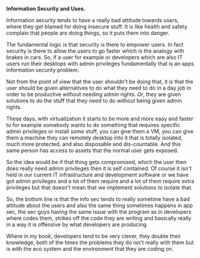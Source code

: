 **Information Security and Uses.**

Information security tends to have a really bad attitude towards users, where they get blamed for doing insecure stuff. It is like health and safety complain that people are doing things, so it puts them into danger.

The fundamental logic is that security is there to empower users. In fact security is there to allow the users to go faster which is the analogy with brakes in cars. So, if a user for example or developers which are also IT users run their desktops with admin privileges fundamentally that is an apps information security problem.

Not from the point of view that the user shouldn't be doing that, it is that the user should be given alternatives to do what they need to do in a day job in order to be productive without needing admin rights. Or, they are given solutions to do the stuff that they need to do without being given admin rights.

These days, with virtualization it starts to be more and more easy and faster to for example somebody wants to do something that requires specific admin privileges or install some stuff, you can give them a VM, you can give them a machine they can remotely desktop into it that is totally isolated, much more protected, and also disposable and dis-countable. And this same person has access to assets that the normal user gets exposed.

So the idea would be if that thing gets compromised, which the user then does really need admin privileges then it is self contained. Of course it isn't held in our current IT infrastructure and development software or we have got admin privileges and a lot of them require and a lot of them require extra privileges but that doesn't mean that we implement solutions to isolate that.

So, the bottom line is that the info sec tends to really sometime have a bad attitude about the users and also the same thing sometimes happens in app sec, the sec guys having the same issue with the program as in developers where codes them, strikes off the code they are writing and basically really in a way it is offensive by what developers are producing.

Where in my book, developers tend to be very clever, they double their knowledge, both of the times the problems they do isn't really with them but is with the eco system and the environment that they are coding on. 
